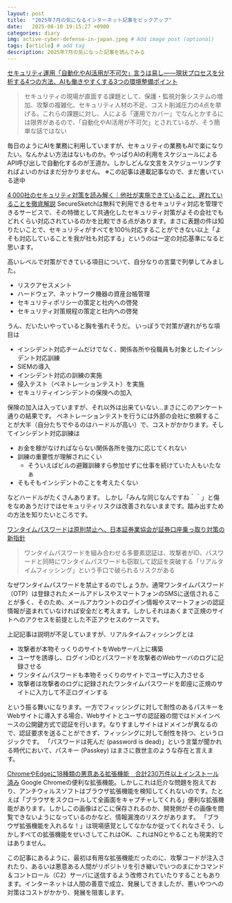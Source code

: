 ```yaml
---
layout: post
title:  "2025年7月の気になるインターネット記事をピックアップ"
date:   2025-08-10 19:15:27 +0900
categories: diary
img: active-cyber-defense-in-japan.jpeg # Add image post (optional)
tags: [article] # add tag
description: 2025年7月の気になった記事を読んでみる
---
```


[セキュリティ運用「自動化やAI活用が不可欠」言うは易し――現状プロセスを分析する4つの方法、AIも働きやすくする3つの環境整備ポイント](https://atmarkit.itmedia.co.jp/ait/articles/2507/08/news023.html)

> セキュリティの現場が直面する課題として、保護・監視対象システムの増加、攻撃の複雑化、セキュリティ人材の不足、コスト削減圧力の4点を挙げる。これらの課題に対し、人による「運用でカバー」でなんとかするには限界があるので、「自動化やAI活用が不可欠」とされているが、そう簡単な話ではない

毎日のようにAIを業務に利用していますが、セキュリティの業務もAIで楽になりたい。なんかよい方法はないものか。やっぱりAIの利用をスケジュールによるAPI呼び出しで自動化するのが王道か。しかしどんな文言をスケジューリングすればよいのかはまだ分かりません。
※この記事は連載記事なので、まだ書いている途中

[4,000社のセキュリティ対策を読み解く｜他社が実施できていること、遅れていることを徹底解説](https://www.nri-secure.co.jp/blog/security-measures-of-other-companies)
SecureSketchは無料で利用できるセキュリティ対応を管理できるサービスで、その特徴として共通化したセキュリティ対策がよその会社でもどれくらい対応されているのかを比較できる点があります。まさに表題の件は知りたいことで、セキュリティがすべてを100％対応することができない以上「よそも対応していることを我が社も対応する」というのは一定の対応基準になると思います。

高いレベルで対策ができている項目について、自分なりの言葉で列挙してみました。
- リスクアセスメント
- ハードウェア、ネットワーク機器の資産台帳管理
- セキュリティポリシーの策定と社内への啓発
- セキュリティ対策規程の策定と社内への啓発

うん、だいたいやっていると胸を張れそうだ。
いっぽうで対策が遅れがちな項目は

- インシデント対応チームだけでなく、関係各所や役職員も対象としたインシデント対応訓練
- SIEMの導入
- インシデント対応の訓練の実施
- 侵入テスト（ペネトレーションテスト）を実施
- セキュリティインシデントの保険への加入

保険の加入は入っていますが、それ以外は出来ていない…まさにこのアンケート通りの結果です。
ペネトレーションテストを行うには外部の会社に依頼することが大半（自分たちでやるのはハードルが高い）で、コストがかかります。そしてインシデント対応訓練は

- お金を稼がなければならない関係各所を強力に応じてくれない
- 訓練の重要性が理解されにくい
    - そういえばビルの避難訓練すら参加せずに仕事を続けていた人もいたなぁ
- そもそもインシデントのことを考えたくない

などハードルがたくさんあります。
しかし「みんな同じなんですね＾＾」と傷をなめあうだけではセキュリティリスクは改善されないままです。踏み出すための方法を知りたいところです。

[ワンタイムパスワードは原則禁止へ、日本証券業協会が証券口座乗っ取り対策の新指針](https://xtech.nikkei.com/atcl/nxt/column/18/00001/10906/)

> ワンタイムパスワードを組み合わせる多要素認証は、攻撃者がID、パスワードと同時にワンタイムパスワードも窃取して認証を突破する「リアルタイムフィッシング」という手口で破られるリスクがある

なぜワンタイムパスワードを禁止するのでしょうか。通常ワンタイムパスワード（OTP）は登録されたメールアドレスやスマートフォンのSMSに送信されることが多く、そのため、メールアカウントのログイン情報やスマートフォンの認証情報が盗まれていなければ安全だと考えます。しかしそれはあくまで正規のサイトへのアクセスを前提とした不正アクセスのケースです。

上記記事は説明が不足していますが、リアルタイムフィッシングとは

- 攻撃者が本物そっくりのサイトをWebサーバ上に構築
- ユーザを誘導し、ログインIDとパスワードを攻撃者のWebサーバのログに記録させる
- ワンタイムパスワードも本物そっくりのサイトでユーザに入力させる
- 攻撃者は攻撃者のログに記録されたワンタイムパスワードを即座に正規のサイトに入力して不正ログインする

という振る舞いになります。一方でフィッシングに対して耐性のあるパスキーをWebサイトに導入する場合、Webサイトとユーザの認証器の間ではドメインベースの公開鍵方式で認証を行います。なりすましサイトはドメインが異なるので、認証要求を送ることができず、フィッシングに対して耐性を持つ、というロジックです。
「パスワードは死んだ (password is dead)」という言葉が聞かれる時代において、パスキー (Passkey) はまさに救世主のような存在と言えます。


[ChromeやEdgeに18種類の悪意ある拡張機能　合計230万件以上インストール済み](https://www.itmedia.co.jp/enterprise/articles/2507/10/news033.html)
Google Chromeの便利な拡張機能。しかしこれは厄介な問題を抱えており、アンチウィルスソフトはブラウザ拡張機能を検知してくれないのです。たとえば「ブラウザをスクロールして全画面をキャプチャしてくれる」便利な拡張機能があります。しかしこの画像はどこに保存されるのか、開発側がその画像を閲覧できないようになっているのかなど、情報漏洩のリスクがあります。
「ブラウザ拡張機能を入れるな！」は現場感覚としてなかなか従ってくれなさそう、しかしすべての拡張機能をせいさしてこれはOK、これはNGとやることも現実的ではありません。

この記事にあるように、最初は有用な拡張機能だったのに、攻撃コードが注入されたり、あるいは悪意ある人間がリポジトリを引き継いでいつのまにかコマンド＆コントロール（C2）サーバに送信するよう改修されていたりすることもあります。インターネットは人間の善意で成立、発展してきましたが、悪いやつへの対策はコストがかかり、発展を阻害します。